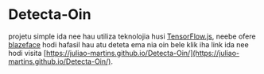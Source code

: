 # Detecta-Oin

projetu simple ida nee hau utiliza teknolojia husi [TensorFlow.js](https://www.tensorflow.org/js/), neebe ofere [blazeface](https://github.com/tensorflow/tfjs-models/tree/master/blazeface) 
hodi hafasil hau atu deteta ema nia oin bele klik iha link ida nee hodi visita [https://juliao-martins.github.io/Detecta-Oin/](https://juliao-martins.github.io/Detecta-Oin/).
